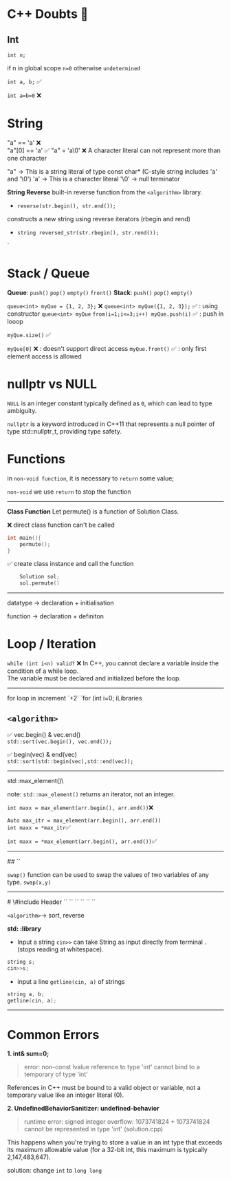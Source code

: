 # C++ Doubts 🤷
## Int
`int n;`

if n in global scope `n=0`
otherwise `undetermined`

`int a, b;` ✅

`int a=b=0` ❌

# String

"a" == 'a' ❌  
"a"[0] == 'a' ✅
"a" = 'a\0' ❌ A character literal can not represent more than one character

"a" -> This is a string literal of type const char* (C-style string includes 'a' and '\0')
'a' -> This is a character literal
'\0' -> null terminator

**String Reverse**
built-in reverse function from the `<algorithm>` library.
- `reverse(str.begin(), str.end());`

constructs a new string using reverse iterators (rbegin and rend)
- `string reversed_str(str.rbegin(), str.rend());`

`
# Stack / Queue
**Queue**: `push()` `pop()` `empty()` `front()` 
**Stack**: `push()` `pop()` `empty()`

`queue<int> myQue = {1, 2, 3};` ❌
`queue<int> myQue({1, 2, 3});` ✅ : using constructor
`queue<int> myQue` `from(i=1;i<=3;i++) myQue.push(i)` ✅ : push in looop

`myQue.size()` ✅

 `myQue[0]` ❌ : doesn't support direct access
 `myQue.front()` ✅ : only first element access is allowed




# nullptr vs NULL

`NULL`
 is an integer constant typically defined as `0`, which can lead to type ambiguity.

`nullptr` is a keyword introduced in C++11 that represents a null pointer of type std::nullptr_t, providing type safety.


# Functions

in `non-void function`, it is necessary to `return` some value;

`non-void` we use `return` to stop the function

<hr>

**Class Function**
Let permute() is a function of Solution Class.

❌ direct class function can't be called
```cpp
int main(){
    permute();
}
```

✅ create class instance and call the function
```cpp
    Solution sol; 
    sol.permute()
```
<hr>

datatype -> declaration + initialisation

function -> declaration + definiton

# Loop / Iteration
`while (int i<n) valid?` ❌ In C++, you cannot declare a variable inside the condition of a while loop.\
 The variable must be declared and initialized before the loop.
 <hr>
for loop in increment `+2`
`for (int i=0; i<n; i+=2`


# Libraries 
## `<algorithm>`
✅ vec.begin() & vec.end()\
`std::sort(vec.begin(), vec.end()); ` 

✅ begin(vec) & end(vec)\
`std::sort(std::begin(vec),std::end(vec));`

<hr> 

std::max_element()\

note: `std::max_element()` returns an iterator, not an integer.

`int maxx = max_element(arr.begin(), arr.end())`❌

`Auto max_itr = max_element(arr.begin(), arr.end())`\
`int maxx = *max_itr`✅

`int maxx = *max_element(arr.begin(), arr.end())`✅
<hr>
## `<utility>`

`swap()` function can be used to swap the values of two variables of any type.
`swap(x,y)`

<hr>
# \#include Header 
`<iostream>`
`<bits/stdc++.h>`
`<vector>`
`<map>`
`<unordered_map>`
`<string>`

`<algorithm>`-> sort, reverse

**std: :library**    
- Input a string
`cin>>` can take String as input directly from terminal . (stops reading at whitespace).
```cpp
string s;
cin>>s;
```
- input a line `getline(cin, a)` of strings
```cpp
string a, b;
getline(cin, a);
```

---

# Common Errors

**1. int& sum=0;**
> error: non-const lvalue reference to type 'int' cannot bind to a temporary of type 'int'

References in C++ must be bound to a valid object or variable, not a temporary value like an integer literal (0).

**2. UndefinedBehaviorSanitizer: undefined-behavior**

> runtime error: signed integer overflow: 1073741824 + 1073741824 cannot be represented in type 'int' (solution.cpp)

This happens when you're trying to store a value in an int type that exceeds its maximum allowable value (for a 32-bit int, this maximum is typically 2,147,483,647).

solution: change `int` to `long long`
